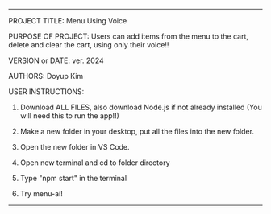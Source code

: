 ----------------------------------------------------------------------------------------------------------------------
PROJECT TITLE: Menu Using Voice

PURPOSE OF PROJECT: Users can add items from the menu to the cart, delete and clear the cart, using only their voice!!

VERSION or DATE: ver. 2024

AUTHORS: Doyup Kim

USER INSTRUCTIONS: 

1. Download ALL FILES, also download Node.js if not already installed (You will need this to run the app!!)

2. Make a new folder in your desktop, put all the files into the new folder.

3. Open the new folder in VS Code.

4. Open new terminal and cd to folder directory

5. Type "npm start" in the terminal

6. Try menu-ai!
-----------------------------------------------------------------------------------------------------------------------
